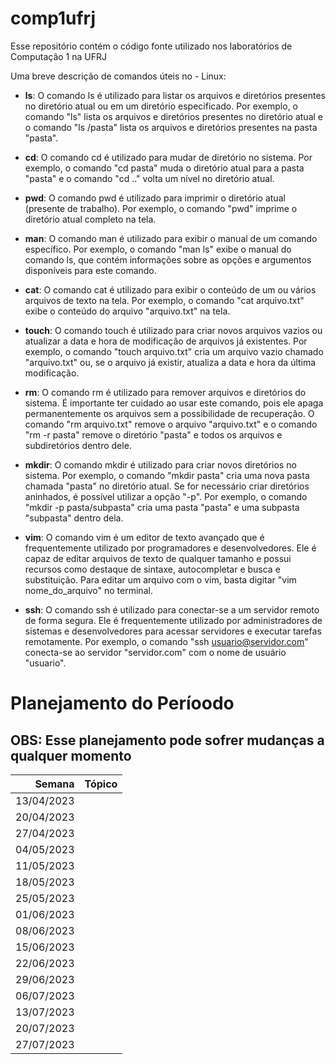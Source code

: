 # comp1ufrj
Esse repositório contém o código fonte utilizado nos laboratórios de Computação 1 na UFRJ

Uma breve descrição de comandos úteis no - Linux:

- **ls**: O comando ls é utilizado para listar os arquivos e diretórios presentes no diretório atual ou em um diretório especificado. Por exemplo, o comando "ls" lista os arquivos e diretórios presentes no diretório atual e o comando "ls /pasta" lista os arquivos e diretórios presentes na pasta "pasta".

- **cd**: O comando cd é utilizado para mudar de diretório no sistema. Por exemplo, o comando "cd pasta" muda o diretório atual para a pasta "pasta" e o comando "cd .." volta um nível no diretório atual.

- **pwd**: O comando pwd é utilizado para imprimir o diretório atual (presente de trabalho). Por exemplo, o comando "pwd" imprime o diretório atual completo na tela.

- **man**: O comando man é utilizado para exibir o manual de um comando específico. Por exemplo, o comando "man ls" exibe o manual do comando ls, que contém informações sobre as opções e argumentos disponíveis para este comando.

- **cat**: O comando cat é utilizado para exibir o conteúdo de um ou vários arquivos de texto na tela. Por exemplo, o comando "cat arquivo.txt" exibe o conteúdo do arquivo "arquivo.txt" na tela.

- **touch**: O comando touch é utilizado para criar novos arquivos vazios ou atualizar a data e hora de modificação de arquivos já existentes. Por exemplo, o comando "touch arquivo.txt" cria um arquivo vazio chamado "arquivo.txt" ou, se o arquivo já existir, atualiza a data e hora da última modificação.

- **rm**: O comando rm é utilizado para remover arquivos e diretórios do sistema. É importante ter cuidado ao usar este comando, pois ele apaga permanentemente os arquivos sem a possibilidade de recuperação. O comando "rm arquivo.txt" remove o arquivo "arquivo.txt" e o comando "rm -r pasta" remove o diretório "pasta" e todos os arquivos e subdiretórios dentro dele.

- **mkdir**: O comando mkdir é utilizado para criar novos diretórios no sistema. Por exemplo, o comando "mkdir pasta" cria uma nova pasta chamada "pasta" no diretório atual. Se for necessário criar diretórios aninhados, é possível utilizar a opção "-p". Por exemplo, o comando "mkdir -p pasta/subpasta" cria uma pasta "pasta" e uma subpasta "subpasta" dentro dela.
- **vim**: O comando vim é um editor de texto avançado que é frequentemente utilizado por programadores e desenvolvedores. Ele é capaz de editar arquivos de texto de qualquer tamanho e possui recursos como destaque de sintaxe, autocompletar e busca e substituição. Para editar um arquivo com o vim, basta digitar "vim nome_do_arquivo" no terminal.

- **ssh**: O comando ssh é utilizado para conectar-se a um servidor remoto de forma segura. Ele é frequentemente utilizado por administradores de sistemas e desenvolvedores para acessar servidores e executar tarefas remotamente. Por exemplo, o comando "ssh usuario@servidor.com" conecta-se ao servidor "servidor.com" com o nome de usuário "usuario".


# Planejamento do Períoodo

## OBS: Esse planejamento pode sofrer mudanças a qualquer momento

| Semana | Tópico |
|-----:|-----------|
|     13/04/2023|| Linux Intro 1        |
|     20/04/2023|| Linux Intro 2        |
|     27/04/2023|| Package Management   |
|     04/05/2023|| IDE                  |
|     11/05/2023|| Git                  |
|     18/05/2023|| Pytest               |
|     25/05/2023|| Jupyter              |
|     01/06/2023|| Pandas               |
|     08/06/2023|| -----------          |
|     15/06/2023|| Streamlit            |
|     22/06/2023||          ?           |
|     29/06/2023||          ?           |
|     06/07/2023||          ?           |
|     13/07/2023||          ?           |
|     20/07/2023|| Dúvidas trabalho     |
|     27/07/2023|| Dúvidas trabalho     |